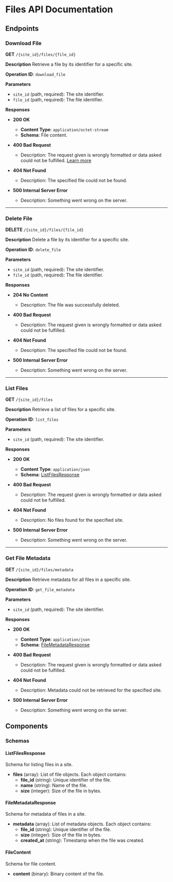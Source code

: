 # Files API Documentation

## Endpoints

### Download File

**GET** `/{site_id}/files/{file_id}`

**Description**
Retrieve a file by its identifier for a specific site.

**Operation ID**: `download_file`

**Parameters**

- `site_id` (path, required): The site identifier.
- `file_id` (path, required): The file identifier.

**Responses**

- **200 OK**
  - **Content Type**: `application/octet-stream`
  - **Schema**: File content.

- **400 Bad Request**
  - Description: The request given is wrongly formatted or data asked could not be fulfilled. [Learn more](https://developer.mozilla.org/en-US/docs/Web/HTTP/Status/400)

- **404 Not Found**
  - Description: The specified file could not be found.

- **500 Internal Server Error**
  - Description: Something went wrong on the server.

---

### Delete File

**DELETE** `/{site_id}/files/{file_id}`

**Description**
Delete a file by its identifier for a specific site.

**Operation ID**: `delete_file`

**Parameters**

- `site_id` (path, required): The site identifier.
- `file_id` (path, required): The file identifier.

**Responses**

- **204 No Content**
  - Description: The file was successfully deleted.

- **400 Bad Request**
  - Description: The request given is wrongly formatted or data asked could not be fulfilled.

- **404 Not Found**
  - Description: The specified file could not be found.

- **500 Internal Server Error**
  - Description: Something went wrong on the server.

---

### List Files

**GET** `/{site_id}/files`

**Description**
Retrieve a list of files for a specific site.

**Operation ID**: `list_files`

**Parameters**

- `site_id` (path, required): The site identifier.

**Responses**

- **200 OK**
  - **Content Type**: `application/json`
  - **Schema**: [ListFilesResponse](#listfilesresponse)

- **400 Bad Request**
  - Description: The request given is wrongly formatted or data asked could not be fulfilled.

- **404 Not Found**
  - Description: No files found for the specified site.

- **500 Internal Server Error**
  - Description: Something went wrong on the server.

---

### Get File Metadata

**GET** `/{site_id}/files/metadata`

**Description**
Retrieve metadata for all files in a specific site.

**Operation ID**: `get_file_metadata`

**Parameters**

- `site_id` (path, required): The site identifier.

**Responses**

- **200 OK**
  - **Content Type**: `application/json`
  - **Schema**: [FileMetadataResponse](#filemetadataresponse)

- **400 Bad Request**
  - Description: The request given is wrongly formatted or data asked could not be fulfilled.

- **404 Not Found**
  - Description: Metadata could not be retrieved for the specified site.

- **500 Internal Server Error**
  - Description: Something went wrong on the server.

## Components

### Schemas

#### ListFilesResponse
Schema for listing files in a site.
- **files** (array): List of file objects. Each object contains:
  - **file_id** (string): Unique identifier of the file.
  - **name** (string): Name of the file.
  - **size** (integer): Size of the file in bytes.

#### FileMetadataResponse
Schema for metadata of files in a site.
- **metadata** (array): List of metadata objects. Each object contains:
  - **file_id** (string): Unique identifier of the file.
  - **size** (integer): Size of the file in bytes.
  - **created_at** (string): Timestamp when the file was created.

#### FileContent
Schema for file content.
- **content** (binary): Binary content of the file.

